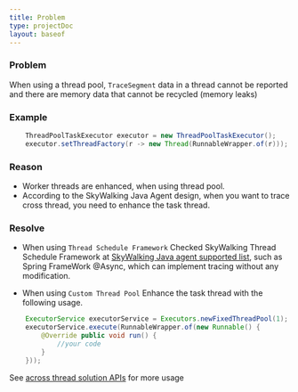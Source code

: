 ```yaml
---
title: Problem 
type: projectDoc
layout: baseof
---
```

### Problem 
When using a thread pool, `TraceSegment` data in a thread cannot be reported and there are memory data that cannot be recycled (memory leaks)

### Example
``` java
    ThreadPoolTaskExecutor executor = new ThreadPoolTaskExecutor();
    executor.setThreadFactory(r -> new Thread(RunnableWrapper.of(r)));
```

### Reason

* Worker threads are enhanced, when using thread pool. 
* According to the SkyWalking Java Agent design, when you want to trace cross thread, you need to enhance the task thread.

### Resolve

* When using `Thread Schedule Framework`
Checked SkyWalking Thread Schedule Framework at [SkyWalking Java agent supported list](../../setup/service-agent/java-agent/Supported-list), such as Spring FrameWork @Async, which can implement tracing without any modification. 

* When using `Custom Thread Pool`
Enhance the task thread with the following usage.

```java
    ExecutorService executorService = Executors.newFixedThreadPool(1);
    executorService.execute(RunnableWrapper.of(new Runnable() {
        @Override public void run() {
            //your code
        }
    }));
```
See [across thread solution APIs](../../setup/service-agent/java-agent/Application-toolkit-trace-cross-thread) for more usage

